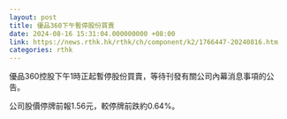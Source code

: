 ```yaml
---
layout: post
title: 優品360下午暫停股份買賣
date: 2024-08-16 15:31:04.000000000 +08:00
link: https://news.rthk.hk/rthk/ch/component/k2/1766447-20240816.htm
categories: rthk
---
```


優品360控股下午1時正起暫停股份買賣，等待刊發有關公司內幕消息事項的公告。

公司股價停牌前報1.56元，較停牌前跌約0.64%。
